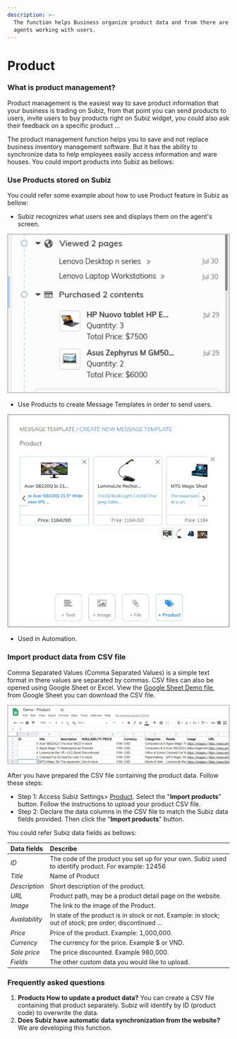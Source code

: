 ```yaml
---
description: >-
  The function helps Business organize product data and from there are tools to
  agents working with users.
---
```


# Product

### What is product management? 

Product management is the easiest way to save product information that your business is trading on Subiz, from that point you can send products to users, invite users to buy products right on Subiz widget, you could also ask their feedback on a specific product … 

The product management function helps you to save and not replace business inventory management software. But it has the ability to synchronize data to help employees easily access information and ware houses. You could import products into Subiz as bellows:

### Use Products stored on Subiz 

You could refer some example about how to use Product feature in Subiz as bellow: 

* Subiz recognizes what users see and displays them on the agent's screen. 

![The product that user viewed](../.gitbook/assets/san-pham.png)

* Use Products to create Message Templates in order to send users. 

![Message Template](../.gitbook/assets/mau-tin-nhan.png)

* Used in Automation.

### Import product data from CSV file 

Comma Separated Values \(Comma Separated Values\) is a simple text format in there values are separated by commas. CSV files can also be opened using Google Sheet or Excel. View the [Google Sheet Demo file](https://docs.google.com/spreadsheets/d/1TfLSYcndNjxFC56GOTtz_vxYocPbbxcla52tzkiBLqg/edit#gid=0), from Google Sheet you can download the CSV file. 

![Use Google Sheet to save Product data and export CSV File](../.gitbook/assets/demo-product.png)

After you have prepared the CSV file containing the product data. Follow these steps: 

* Step 1: Access Subiz Settings&gt; [Product](https://app.subiz.com/settings/content-import). Select the "**Import products**" button. Follow the instructions to upload your product CSV file. 
* Step 2: Declare the data columns in the CSV file to match the Subiz data fields provided. Then click the "**Import products**" button. 

You could refer Subiz data fields as bellows:

| Data fields  | Describe |
| :--- | :--- |
| _ID_ | The code of the product you set up for your own. Subiz used to identify product. For example: 12456 |
| _Title_ | Name of Product |
| _Description_ | Short description of the product. |
| _URL_ | Product path, may be a product detail page on the website. |
| _Image_ | The link to the image of the Product. |
| _Availability_ | In state of the product is in stock or not. Example: in stock; out of stock; pre order; discontinued ... |
| _Price_ | Price of the product. Example: 1,000,000. |
| _Currency_ | The currency for the price. Example $ or VND. |
| _Sale price_ | The price discounted. Example 980,000. |
| _Fields_ | The other custom data you would like to upload. |

### Frequently asked questions

1. **Products How to update a product data?** You can create a CSV file containing that product separately. Subiz will identify by ID \(product code\) to overwrite the data. 
2. **Does Subiz have automatic data synchronization from the website?** We are developing this function.




